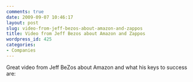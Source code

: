 ```yaml
---
comments: true
date: 2009-09-07 10:46:17
layout: post
slug: video-from-jeff-bezos-about-amazon-and-zappos
title: Video from Jeff Bezos about Amazon and Zappos
wordpress_id: 425
categories:
- Companies
---
```


Great video from Jeff BeZos about Amazon and what his keys to success are:

